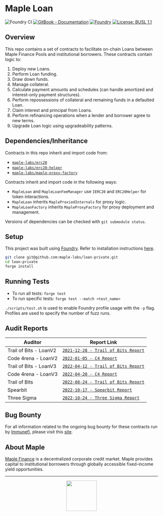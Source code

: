 # Maple Loan

![Foundry CI](https://github.com/maple-labs/loan-private/actions/workflows/forge.yml/badge.svg)
[![GitBook - Documentation](https://img.shields.io/badge/GitBook-Documentation-orange?logo=gitbook&logoColor=white)](https://maplefinance.gitbook.io/maple/maple-for-developers/protocol-overview)
[![Foundry][foundry-badge]][foundry]
[![License: BUSL 1.1](https://img.shields.io/badge/License-BUSL%201.1-blue.svg)](https://github.com/maple-labs/loan-private/blob/main/LICENSE)

[foundry]: https://getfoundry.sh/
[foundry-badge]: https://img.shields.io/badge/Built%20with-Foundry-FFDB1C.svg

## Overview

This repo contains a set of contracts to facilitate on-chain Loans between Maple Finance Pools and institutional borrowers. These contracts contain logic to:
1. Deploy new Loans.
2. Perform Loan funding.
3. Draw down funds.
4. Manage collateral.
5. Calculate payment amounts and schedules (can handle amortized and interest-only payment structures).
6. Perform repossessions of collateral and remaining funds in a defaulted Loan.
7. Claim interest and principal from Loans.
8. Perform refinancing operations when a lender and borrower agree to new terms.
9. Upgrade Loan logic using upgradeability patterns.

## Dependencies/Inheritance

Contracts in this repo inherit and import code from:
- [`maple-labs/erc20`](https://github.com/maple-labs/erc20)
- [`maple-labs/erc20-helper`](https://github.com/maple-labs/erc20-helper)
- [`maple-labs/maple-proxy-factory`](https://github.com/maple-labs/maple-proxy-factory)

Contracts inherit and import code in the following ways:
- `MapleLoan` and `MapleLoanFeeManager` use `IERC20` and `ERC20Helper` for token interactions.
- `MapleLoan` inherits `MapleProxiedInternals` for proxy logic.
- `MapleLoanFactory` inherits `MapleProxyFactory` for proxy deployment and management.

Versions of dependencies can be checked with `git submodule status`.

## Setup

This project was built using [Foundry](https://book.getfoundry.sh/). Refer to installation instructions [here](https://github.com/foundry-rs/foundry#installation).

```sh
git clone git@github.com:maple-labs/loan-private.git
cd loan-private
forge install
```

## Running Tests
- To run all tests: `forge test`
- To run specific tests: `forge test --match <test_name>`

`./scripts/test.sh` is used to enable Foundry profile usage with the `-p` flag. Profiles are used to specify the number of fuzz runs.

## Audit Reports

| Auditor | Report Link |
|---|---|
| Trail of Bits - LoanV2 | [`2021-12-28 - Trail of Bits Report`](https://docs.google.com/viewer?url=https://github.com/maple-labs/maple-core/files/7847684/Maple.Finance.-.Final.Report_v3.pdf) |
| Code 4rena - LoanV2    | [`2022-01-05 - C4 Report`](https://code4rena.com/reports/2021-12-maple/) |
| Trail of Bits - LoanV3 | [`2022-04-12 - Trail of Bits Report`](https://docs.google.com/viewer?url=https://github.com/maple-labs/maple-core/files/8507237/Maple.Finance.-.Final.Report.-.Fixes.pdf) |
| Code 4rena - LoanV3    | [`2022-04-20 - C4 Report`](https://code4rena.com/reports/2022-03-maple/) |
| Trail of Bits | [`2022-08-24 - Trail of Bits Report`](https://docs.google.com/viewer?url=https://github.com/maple-labs/maple-v2-audits/files/10246688/Maple.Finance.v2.-.Final.Report.-.Fixed.-.2022.pdf) |
| Spearbit | [`2022-10-17 - Spearbit Report`](https://docs.google.com/viewer?url=https://github.com/maple-labs/maple-v2-audits/files/10223545/Maple.Finance.v2.-.Spearbit.pdf) |
| Three Sigma | [`2022-10-24 - Three Sigma Report`](https://docs.google.com/viewer?url=https://github.com/maple-labs/maple-v2-audits/files/10223541/three-sigma_maple-finance_code-audit_v1.1.1.pdf) |

## Bug Bounty

For all information related to the ongoing bug bounty for these contracts run by [Immunefi](https://immunefi.com/), please visit this [site](https://immunefi.com/bounty/maple/).

## About Maple

[Maple Finance](https://maple.finance) is a decentralized corporate credit market. Maple provides capital to institutional borrowers through globally accessible fixed-income yield opportunities.

---

<p align="center">
  <img src="https://user-images.githubusercontent.com/44272939/196706799-fe96d294-f700-41e7-a65f-2d754d0a6eac.gif" height="100" />
</p>
